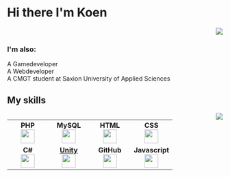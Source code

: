 # Hi there I'm Koen
<a href="https://github.com/Koen-H">
  <img align="right" src="https://github-readme-stats.vercel.app/api?username=koen-h&show_icons=true&count_private=true"><br>
</a>

  ### I'm also:
A Gamedeveloper<br>
A Webdeveloper<br>
A CMGT student at Saxion University of Applied Sciences<br>
## My skills
<a href="https://github.com/Koen-H">
  <img  align="right" src="https://github-readme-stats.vercel.app/api/top-langs/?username=Koen-H&layout=compact&count_private=true">
</a>

<table width="320px">
    <tbody>
        <tr valign="top">
            <td width="80px" align="center">
            <span><strong>PHP</strong></span><br>
            <img height="32px" src="https://cdn.jsdelivr.net/gh/devicons/devicon/icons/php/php-original.svg">
            </td>
            <td width="80px" align="center">
            <span><strong>MySQL</strong></span><br>
            <img height="32" src="https://cdn.jsdelivr.net/gh/devicons/devicon/icons/mysql/mysql-original-wordmark.svg">
            </td>
            <td width="80px" align="center">
            <span><strong>HTML</strong></span><br>
            <img height="32" src="https://cdn.jsdelivr.net/gh/devicons/devicon/icons/html5/html5-original.svg">
            </td>
            <td width="80px" align="center">
            <span><strong>CSS</strong></span><br>
            <img height="32px" src="https://cdn.jsdelivr.net/gh/devicons/devicon/icons/css3/css3-original.svg">
            </td>
        </tr>
        <tr valign="top">
            <td width="80px" align="center">
            <span><strong>C#</strong></span><br>
            <img height="32px" src="https://cdn.jsdelivr.net/gh/devicons/devicon/icons/csharp/csharp-original.svg">
            </td>
            <td width="80px" align="center">
            <a href="https://unity.com/" target="_blank">
            <span><strong>Unity</strong></span><br>
            <img height="32px" src="https://cdn.jsdelivr.net/gh/devicons/devicon/icons/unity/unity-original.svg">
            <a/>
            </td>
            <td width="80px" align="center">
            <span><strong>GitHub</strong></span><br>
            <img height="32px" src="https://cdn.jsdelivr.net/gh/devicons/devicon/icons/github/github-original.svg">
            <td width="80px" align="center">
            <span><strong>Javascript</strong></span><br>
            <img height="32px" src="https://cdn.jsdelivr.net/gh/devicons/devicon/icons/javascript/javascript-original.svg">
            </td>
        </tr>
    </tbody>
</table>
 
